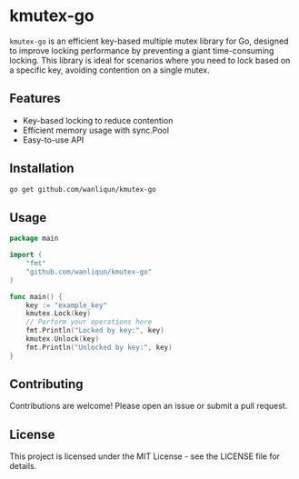 # kmutex-go

`kmutex-go` is an efficient key-based multiple mutex library for Go, designed to improve locking performance by preventing a giant time-consuming locking. This library is ideal for scenarios where you need to lock based on a specific key, avoiding contention on a single mutex.

## Features

- Key-based locking to reduce contention
- Efficient memory usage with sync.Pool
- Easy-to-use API

## Installation

```sh
go get github.com/wanliqun/kmutex-go
```

## Usage

```go
package main

import (
    "fmt"
    "github.com/wanliqun/kmutex-go"
)

func main() {
    key := "example_key"
    kmutex.Lock(key)
    // Perform your operations here
    fmt.Println("Locked by key:", key)
    kmutex.Unlock(key)
    fmt.Println("Unlocked by key:", key)
}
```

## Contributing

Contributions are welcome! Please open an issue or submit a pull request.

## License

This project is licensed under the MIT License - see the LICENSE file for details.
